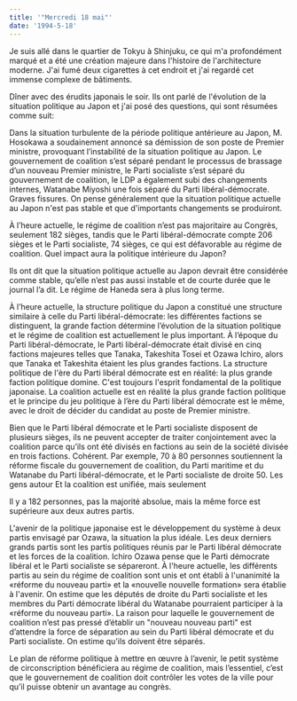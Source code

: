 ```yaml
---
title: '"Mercredi 18 mai"'
date: '1994-5-18'
---
```


Je suis allé dans le quartier de Tokyu à Shinjuku, ce qui m'a profondément marqué et a été une création majeure dans l'histoire de l'architecture moderne. J'ai fumé deux cigarettes à cet endroit et j'ai regardé cet immense complexe de bâtiments.

Dîner avec des érudits japonais le soir. Ils ont parlé de l'évolution de la situation politique au Japon et j'ai posé des questions, qui sont résumées comme suit:

Dans la situation turbulente de la période politique antérieure au Japon, M. Hosokawa a soudainement annoncé sa démission de son poste de Premier ministre, provoquant l’instabilité de la situation politique au Japon. Le gouvernement de coalition s’est séparé pendant le processus de brassage d’un nouveau Premier ministre, le Parti socialiste s’est séparé du gouvernement de coalition, le LDP a également subi des changements internes, Watanabe Miyoshi une fois séparé du Parti libéral-démocrate. Graves fissures. On pense généralement que la situation politique actuelle au Japon n'est pas stable et que d'importants changements se produiront.

À l’heure actuelle, le régime de coalition n’est pas majoritaire au Congrès, seulement 182 sièges, tandis que le Parti libéral-démocrate compte 206 sièges et le Parti socialiste, 74 sièges, ce qui est défavorable au régime de coalition. Quel impact aura la politique intérieure du Japon?

Ils ont dit que la situation politique actuelle au Japon devrait être considérée comme stable, qu’elle n’est pas aussi instable et de courte durée que le journal l’a dit. Le régime de Haneda sera à plus long terme.

À l’heure actuelle, la structure politique du Japon a constitué une structure similaire à celle du Parti libéral-démocrate: les différentes factions se distinguent, la grande faction détermine l’évolution de la situation politique et le régime de coalition est actuellement le plus important. À l’époque du Parti libéral-démocrate, le Parti libéral-démocrate était divisé en cinq factions majeures telles que Tanaka, Takeshita Tosei et Ozawa Ichiro, alors que Tanaka et Takeshita étaient les plus grandes factions. La structure politique de l'ère du Parti libéral démocrate est en réalité: la plus grande faction politique domine. C'est toujours l'esprit fondamental de la politique japonaise. La coalition actuelle est en réalité la plus grande faction politique et le principe du jeu politique à l’ère du Parti libéral démocrate est le même, avec le droit de décider du candidat au poste de Premier ministre.

Bien que le Parti libéral démocrate et le Parti socialiste disposent de plusieurs sièges, ils ne peuvent accepter de traiter conjointement avec la coalition parce qu’ils ont été divisés en factions au sein de la société divisée en trois factions. Cohérent. Par exemple, 70 à 80 personnes soutiennent la réforme fiscale du gouvernement de coalition, du Parti maritime et du Watanabe du Parti libéral-démocrate, et le Parti socialiste de droite 50. Les gens autour Et la coalition est unifiée, mais seulement

Il y a 182 personnes, pas la majorité absolue, mais la même force est supérieure aux deux autres partis.

L'avenir de la politique japonaise est le développement du système à deux partis envisagé par Ozawa, la situation la plus idéale. Les deux derniers grands partis sont les partis politiques réunis par le Parti libéral démocrate et les forces de la coalition. Ichiro Ozawa pense que le Parti démocrate libéral et le Parti socialiste se sépareront. À l'heure actuelle, les différents partis au sein du régime de coalition sont unis et ont établi à l'unanimité la «réforme du nouveau parti» et la «nouvelle nouvelle formation» sera établie à l'avenir. On estime que les députés de droite du Parti socialiste et les membres du Parti démocrate libéral du Watanabe pourraient participer à la «réforme du nouveau parti». La raison pour laquelle le gouvernement de coalition n’est pas pressé d’établir un "nouveau nouveau parti" est d’attendre la force de séparation au sein du Parti libéral démocrate et du Parti socialiste. On estime qu'ils doivent être séparés.

Le plan de réforme politique à mettre en œuvre à l’avenir, le petit système de circonscription bénéficiera au régime de coalition, mais l’essentiel, c’est que le gouvernement de coalition doit contrôler les votes de la ville pour qu’il puisse obtenir un avantage au congrès.

